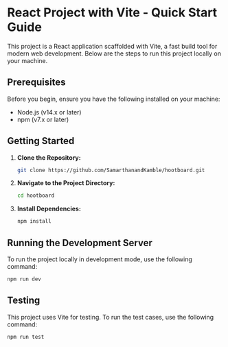 # React Project with Vite - Quick Start Guide

This project is a React application scaffolded with Vite, a fast build tool for modern web development. Below are the steps to run this project locally on your machine.

## Prerequisites

Before you begin, ensure you have the following installed on your machine:

- Node.js (v14.x or later)
- npm (v7.x or later)

## Getting Started

1. **Clone the Repository:**

   ```bash
   git clone https://github.com/SamarthanandKamble/hootboard.git
   ```

2. **Navigate to the Project Directory:**

   ```bash
   cd hootboard
   ```

3. **Install Dependencies:**

   ```bash
   npm install
   ```

## Running the Development Server

To run the project locally in development mode, use the following command:

```bash
npm run dev
```

## Testing

This project uses Vite for testing. To run the test cases, use the following command:
```bash
npm run test
```